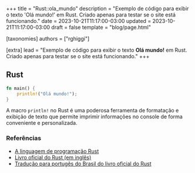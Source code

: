 +++
title = "Rust::ola_mundo"
description = "Exemplo de código para exibir o texto 'Olá mundo!' em Rust. Criado apenas para testar se o site está funcionando."
date = 2023-10-21T11:17:00-03:00
updated = 2023-10-21T11:17:00-03:00
draft = false
template = "blog/page.html"

[taxonomies]
authors = ["rghiggi"]

[extra]
lead = "Exemplo de código para exibir o texto <b>Olá mundo!</b> em Rust. Criado apenas para testar se o site está funcionando."
+++

## Rust

```rust
fn main() {
    println!("Olá mundo!");
}
```
A macro `println!` no Rust é uma poderosa ferramenta de formatação e exibição de texto que permite imprimir informações no console de forma conveniente e personalizada.

### Referências

* [A linguagem de programação Rust](https://www.rust-lang.org/pt-BR)
* [Livro oficial do Rust (em inglês)](https://doc.rust-lang.org/stable/book/)
* [Tradução para portugês do Brasil do livro oficial do Rust](https://rust-br.github.io/rust-book-pt-br/)